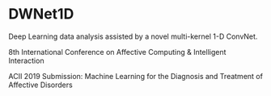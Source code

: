 # DWNet1D
Deep Learning data analysis assisted by a novel multi-kernel 1-D ConvNet.

8th International Conference on
Affective Computing & Intelligent Interaction

ACII 2019 Submission:
Machine Learning for the Diagnosis and Treatment of Affective Disorders
